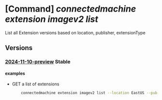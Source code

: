 # [Command] _connectedmachine extension imagev2 list_

List all Extension versions based on location, publisher, extensionType

## Versions

### [2024-11-10-preview](/Resources/mgmt-plane/L3N1YnNjcmlwdGlvbnMve30vcHJvdmlkZXJzL21pY3Jvc29mdC5oeWJyaWRjb21wdXRlL2xvY2F0aW9ucy97fS9wdWJsaXNoZXJzL3t9L2V4dGVuc2lvbnR5cGVzL3t9L3ZlcnNpb25z/2024-11-10-preview.xml) **Stable**

<!-- mgmt-plane /subscriptions/{}/providers/microsoft.hybridcompute/locations/{}/publishers/{}/extensiontypes/{}/versions 2024-11-10-preview -->

#### examples

- GET a list of extensions
    ```bash
        connectedmachine extension imagev2 list --location EastUS --publisher microsoft.azure.monitor --extension-type azuremonitorlinuxagent
    ```
